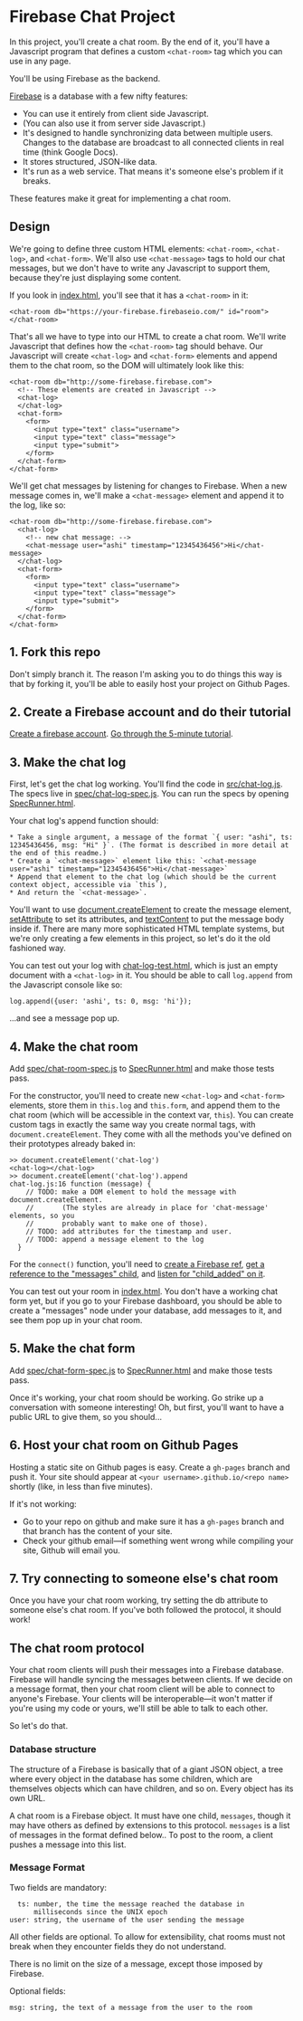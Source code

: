 # Firebase Chat Project

In this project, you'll create a chat room. By the end of it, you'll have a
Javascript program that defines a custom `<chat-room>` tag which you can use
in any page. 

You'll be using Firebase as the backend.

[Firebase](http://www.firebase.com) is a database with a few nifty features:
  * You can use it entirely from client side Javascript.
  * (You can also use it from server side Javascript.)
  * It's designed to handle synchronizing data between multiple users. Changes
    to the database are broadcast to all connected clients in real time (think
    Google Docs).
  * It stores structured, JSON-like data.
  * It's run as a web service. That means it's someone else's problem if it breaks.

These features make it great for implementing a chat room.

## Design ##

We're going to define three custom HTML elements: `<chat-room>`, `<chat-log>`,
and `<chat-form>`. We'll also use `<chat-message>` tags to hold our chat
messages, but we don't have to write any Javascript to support them, because
they're just displaying some content.

If you look in [index.html](index.html), you'll see that it has a `<chat-room>`
in it:

    <chat-room db="https://your-firebase.firebaseio.com/" id="room">
    </chat-room>

That's all we have to type into our HTML to create a chat room. We'll write
Javascript that defines how the `<chat-room>` tag should behave. Our
Javascript will create `<chat-log>` and `<chat-form>` elements and append them
to the chat room, so the DOM will ultimately look like this:

    <chat-room db="http://some-firebase.firebase.com">
      <!-- These elements are created in Javascript -->
      <chat-log>
      </chat-log>
      <chat-form>
        <form>
          <input type="text" class="username">
          <input type="text" class="message">
          <input type="submit">
        </form>
      </chat-form>
    </chat-form>

We'll get chat messages by listening for changes to Firebase. When a new
message comes in, we'll make a `<chat-message>` element and append it to the
log, like so:

    <chat-room db="http://some-firebase.firebase.com">
      <chat-log>
        <!-- new chat message: -->
        <chat-message user="ashi" timestamp="12345436456">Hi</chat-message>
      </chat-log>
      <chat-form>
        <form>
          <input type="text" class="username">
          <input type="text" class="message">
          <input type="submit">
        </form>
      </chat-form>
    </chat-form>

## 1. Fork this repo ##

Don't simply branch it. The reason I'm asking you to do things
this way is that by forking it, you'll be able to easily host your project on
Github Pages.

## 2. Create a Firebase account and do their tutorial ##

[Create a firebase account](https://www.firebase.com/account). [Go
through the 5-minute tutorial](https://www.firebase.com/tutorial/).

## 3. Make the chat log ##

First, let's get the chat log working. You'll find the code in
[src/chat-log.js](src/chat-log.js). The specs live in [spec/chat-log-spec.js](spec/chat-log-spec.js). You can run the specs by opening [SpecRunner.html](SpecRunner.html).

Your chat log's append function should:

    * Take a single argument, a message of the format `{ user: "ashi", ts: 12345436456, msg: "Hi" }`. (The format is described in more detail at the end of this readme.)
    * Create a `<chat-message>` element like this: `<chat-message user="ashi" timestamp="12345436456">Hi</chat-message>`
    * Append that element to the chat log (which should be the current context object, accessible via `this`),
    * And return the `<chat-message>`.

You'll want to use [document.createElement](https://developer.mozilla.org/en-US/docs/Web/API/document.createElement) to create the message element, [setAttribute](https://developer.mozilla.org/en-US/docs/Web/API/Element.setAttribute) to set its attributes, and [textContent](https://developer.mozilla.org/en-US/docs/Web/API/Node.textContent) to put the message body inside if. There are many more sophisticated HTML template systems, but we're only creating a few elements in this project, so let's do it the old fashioned way.

You can test out your log with [chat-log-test.html](chat-log-test.html), which is just an empty
document with a `<chat-log>` in it. You should be able to call `log.append` from the Javascript console like so:

    log.append({user: 'ashi', ts: 0, msg: 'hi'});

...and see a message pop up.

## 4. Make the chat room ##

Add [spec/chat-room-spec.js](spec/chat-room-spec.js) to [SpecRunner.html](SpecRunner.html)
and make those tests pass.

For the constructor, you'll need to create new `<chat-log>` and `<chat-form>` elements, store them in `this.log` and `this.form`, and append them to the chat room (which will be accessible in the context var, `this`). You can create custom tags in exactly the same way you create normal tags, with  `document.createElement`. They come with all the methods you've defined on their prototypes already baked in:

    >> document.createElement('chat-log')
    <chat-log></chat-log>
    >> document.createElement('chat-log').append
    chat-log.js:16 function (message) {
        // TODO: make a DOM element to hold the message with document.createElement.
        //       (The styles are already in place for 'chat-message' elements, so you
        //       probably want to make one of those).
        // TODO: add attributes for the timestamp and user.
        // TODO: append a message element to the log
      }

For the `connect()` function, you'll need to [create a Firebase ref](https://www.firebase.com/docs/web/api/firebase/constructor.html), [get a reference to the "messages" child](https://www.firebase.com/docs/web/api/firebase/child.html), and [listen for "child_added" on it](https://www.firebase.com/docs/web/api/query/on.html).

You can test out your room in [index.html](index.html). You don't have a working chat form yet, but if you go to your Firebase dashboard, you should be able to create a "messages" node under your database, add messages to it, and see them pop up in your chat room.

## 5. Make the chat form ##

Add [spec/chat-form-spec.js](spec/chat-form-spec.js) to [SpecRunner.html](SpecRunner.html)
and make those tests pass.

Once it's working, your chat room should be working. Go strike up a conversation with someone interesting! Oh, but first, you'll want to have a public URL to give them, so you should...

## 6. Host your chat room on Github Pages ##

Hosting a static site on Github pages is easy. Create a `gh-pages` branch and
push it. Your site should appear at `<your username>.github.io/<repo name>`
shortly (like, in less than five minutes).

If it's not working:
  * Go to your repo on github and make sure it has a `gh-pages` branch and that branch has the content of your site.
  * Check your github email—if something went wrong while compiling your site, Github will email you.

## 7. Try connecting to someone else's chat room ##

Once you have your chat room working, try setting the db attribute to someone
else's chat room. If you've both followed the protocol, it should work!

## The chat room protocol ##

Your chat room clients will push their messages into a Firebase database.
Firebase will handle syncing the messages between clients. If we decide on a
message format, then your chat room client will be able to connect to anyone's
Firebase. Your clients will be interoperable—it won't matter if you're using
my code or yours, we'll still be able to talk to each other.

So let's do that.

### Database structure ###

The structure of a Firebase is basically that of a giant JSON object, a tree
where every object in the database has some children, which are themselves
objects which can have children, and so on. Every object has its own URL.

A chat room is a Firebase object. It must have one child, `messages`, though
it may have others as defined by extensions to this protocol. `messages` is a
list of messages in the format defined below.. To post to the room, a client
pushes a message into this list.

### Message Format ###

Two fields are mandatory:

      ts: number, the time the message reached the database in
          milliseconds since the UNIX epoch
    user: string, the username of the user sending the message

All other fields are optional. To allow for extensibility, chat rooms must
not break when they encounter fields they do not understand.

There is no limit on the size of a message, except those imposed by Firebase.

Optional fields:

    msg: string, the text of a message from the user to the room

